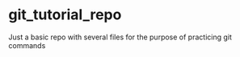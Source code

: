 # git_tutorial_repo
Just a basic repo with several files for the purpose of practicing git commands
